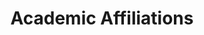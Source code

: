 ---
# An instance of the Experience widget.
# Documentation: https://wowchemy.com/docs/page-builder/
widget: experience

# This file represents a page section.
headless: true

# Order that this section appears on the page.
weight: 20

title: Academic Affiliations
subtitle:

# Date format for experience
#   Refer to https://wowchemy.com/docs/customization/#date-format
date_format: Jan 2006

# Experiences.
#   Add/remove as many `experience` items below as you like.
#   Required fields are `title`, `company`, and `date_start`.
#   Leave `date_end` empty if it's your current employer.
#   Begin multi-line descriptions with YAML's `|2-` multi-line prefix.
experience:
- title: Associate Professor in Agri-Food Economics and Marketing
  company: Department of Agri-Food Economics and Marketing - School of Agriculture Policy and Development - University of Reading, United Kingdom
  company_url: 'https://www.reading.ac.uk/apd/'
  #company_logo: org-x
  location: Reading, UK
  date_start: '2022-08-01'
  date_end: ''
  #description: Teaching Research Methods and Data Analysis, Economics III, The Food Business, and Contemporary Issues in Consumer Behaviour and Marketing.

- title: Visiting Scholar
  company: Department of Agricultural, Food, and Resource Economics - College of Agriculture and Natural Resources - Michigan State University
  company_url: 'https://www.canr.msu.edu/index'
  location: East Lansing, United States
  date_start: '2024-08-13'
  date_end: '2024-09-12'

- title: Visiting Lecturer
  company: Department of Agriculture - University of Naples Federico II
  company_url: 'https://www.agraria.unina.it/en_GB/home'
  location: Naples, Italy
  date_start: '2023-07-17'
  date_end: '2023-07-21'
    
- title: Lecturer in Consumer Studies
  company: Department of Agri-Food Economics and Marketing - School of Agriculture, Policy and Development - University of Reading
  company_url: 'https://www.reading.ac.uk/apd/'
  location: Reading, United Kingdom
  date_start: '2018-01-03'
  date_end: '2022-08-01'
  #description: Teaching Research Methods and Data Analysis, Economics III, and Contemporary Issues in Consumer Behaviour and Marketing.

- title: Visiting Lecturer
  company: Technological University Dublin
  company_url: 'https://www.tudublin.ie/explore/faculties-and-schools/arts-humanities/culinary-arts--food-technology/'
  location: Dublin, Ireland
  date_start: '2023-05-22'
  date_end: '2023-05-26'
 
- title: Visiting Lecturer
  company: IAMZ – CIHEAM
  company_url: 'https://www.iamz.ciheam.org/'
  location: Zaragoza, Spain
  date_start: '2022-02-28'
  date_end: '2022-03-04'
 
- title: Visiting Lecturer
  company: Norwegian University of Life Science
  company_url: 'https://www.nmbu.no/'
  location: Norway
  date_start: '2019'
  date_end: '2020'
 
- title: Visiting Lecturer
  company: Ho Chi Minh City University of Technology
  company_url: 'https://www.hcmut.edu.vn/'
  location: Ho Chi Minh City, Vietnam
  date_start: '2020'
  date_end: ''
 
- title: Visiting Researcher
  company: Nofima AS
  company_url: 'https://nofima.no/'
  location: Norway
  date_start: '2018'
  date_end: '2019'
 
- title: Visiting Researcher
  company: Department of Agricultural Economics and Agribusiness - University of Arkansas
  company_url: 'https://www.uark.edu/'
  location: Arkansas, United States
  date_start: '2017'
  date_end: ''
 
- title: Visiting Researcher
  company: Korea University
  company_url: 'https://www.korea.edu/'
  location: Seoul, Republic of Korea
  date_start: '2014'
  date_end: ''
 
- title: Marie-Sklodowska Curie Research Fellow
  company: Nofima AS, Norwegian University of Life Science
  company_url: 'https://nofima.no/'
  location: Norway
  date_start: '2014'
  date_end: '2017'
 
- title: Post-Doctoral Fellow
  company: Nofima AS
  company_url: 'https://nofima.no/'
  location: Norway
  date_start: '2013'
  date_end: ''
 
- title: Post-Doctoral Fellow
  company: Ca’ Foscari University of Venice
  company_url: 'https://www.unive.it/'
  location: Venice, Italy
  date_start: '2012'
  date_end: ''
 
- title: Post-Doctoral Fellow
  company: University of Bologna
  company_url: 'https://www.unibo.it/'
  location: Bologna, Italy
  date_start: '2009'
  date_end: '2011'
 
- title: Visiting PhD Student
  company: University of Guelph
  company_url: 'https://www.uoguelph.ca/'
  location: Guelph, Canada
  date_start: '2007'
  date_end: '2008'
 
- title: PhD Student
  company: University of Bologna
  company_url: 'https://www.unibo.it/'
  location: Bologna, Italy
  date_start: '2005'
  date_end: '2009'

- title: Fulbright Scholar
  company: Dept. of Agricultural Economics, Texas A&M University
  company_url: 'https://agecon.tamu.edu/'
  #company_logo: org-x
  location: College Station, TX, USA
  date_start: '2022-02-28'
  date_end: '2022-05-27'

design:
  columns: '2'
---
